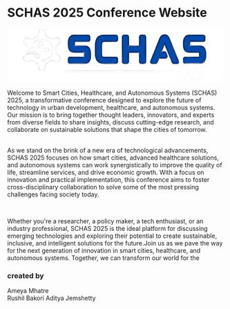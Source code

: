 #  SCHAS 2025 Conference Website
![SCHAS 2025 Logo](./Photo/SCHAS__1_-removebg-preview.png)
<p>Welcome to Smart Cities, Healthcare, and Autonomous Systems (SCHAS) 2025, a transformative conference designed
        to explore the future of technology in urban development, healthcare, and autonomous systems. Our mission is to
        bring together thought leaders, innovators, and experts from diverse fields to share insights, discuss
        cutting-edge research, and collaborate on sustainable solutions that shape the cities of tomorrow.</p>
        <p>
          <br>
        As we stand on
        the brink of a new era of technological advancements, SCHAS 2025 focuses on how smart cities, advanced
        healthcare solutions, and autonomous systems can work synergistically to improve the quality of life, streamline
        services, and drive economic growth. With a focus on innovation and practical implementation, this conference
        aims to foster cross-disciplinary collaboration to solve some of the most pressing challenges facing society
        today.</p>
        <br>
         <p>Whether you're a researcher, a policy maker, a tech enthusiast, or an industry professional, SCHAS 2025 is
        the ideal platform for discussing emerging technologies and exploring their potential to create sustainable,
        inclusive, and intelligent solutions for the future.Join us as we pave the way for the next generation of
        innovation in smart cities, healthcare, and autonomous systems. Together, we can transform our world for the

<!-- 
## Technical Details
### Technologies Used -->

<!-- ### Key Features

- **Responsive Design**: The website is fully responsive and works on all devices.
- **Navigation**: Easy navigation with dropdown menus for different sections.
- **Hero Section**: A visually appealing hero section with background images and text.
- **Important Dates**: A section highlighting important dates for the conference.
- **About Section**: Information about the conference and the organizer.
- **Committee Pages**: Dedicated pages for different committees involved in the conference.
- **Paper Submission**: Information and guidelines for paper submission.
- **Registration**: Details about registration fees and process.
- **Footer**: Contact information and social media links. -->

### created by  
Ameya Mhatre   
Rushil Bakori
Aditya Jemshetty